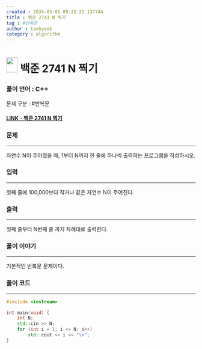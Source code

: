 ```yaml
---
created : 2024-03-01 09:22:23.137744
title : 백준 2741 N 찍기
tag : #반복문
author : taehyeok
category : algorithm
---
```

# <img src="https://d2gd6pc034wcta.cloudfront.net/tier/1.svg" width="30" height="40"> 백준 2741 N 찍기


### 풀이 언어 : C++

문제 구분 : #반복문
#### [LINK - 백준 2741 N 찍기](https://www.acmicpc.net/problem/)

### 문제
<hr>

자연수 N이 주어졌을 때, 1부터 N까지 한 줄에 하나씩 출력하는 프로그램을 작성하시오.

### 입력
<hr>

첫째 줄에 100,000보다 작거나 같은 자연수 N이 주어진다.
### 출력
<hr>

첫째 줄부터 N번째 줄 까지 차례대로 출력한다.
### 풀이 이야기
<hr>

기본적인 반복문 문제이다.


### 풀이 코드
<hr>

``` c++
#include <iostream>

int main(void) {
    int N;
    std::cin >> N;
    for (int i = 1; i <= N; i++)
        std::cout << i << "\n";
}
```
